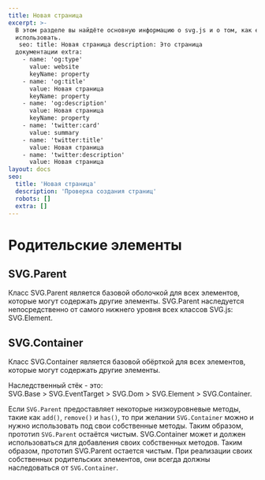 ```yaml
---
title: Новая страница
excerpt: >-
  В этом разделе вы найдёте основную информацию о svg.js и о том, как его
  использовать. 
   seo: title: Новая страница description: Это страница
  документации extra:
    - name: 'og:type'
      value: website
      keyName: property
    - name: 'og:title'
      value: Новая страница
      keyName: property
    - name: 'og:description'
      value: Новая страница
      keyName: property
    - name: 'twitter:card'
      value: summary
    - name: 'twitter:title'
      value: Новая страница
    - name: 'twitter:description'
      value: Новая страница
layout: docs
seo:
  title: 'Новая страница'
  description: 'Проверка создания страниц'
  robots: []
  extra: []
---
```


# Родительские элементы

## SVG.Parent

Класс SVG.Parent является базовой оболочкой для всех элементов, которые могут содержать другие элементы. SVG.Parent наследуется непосредственно от самого нижнего уровня всех классов SVG.js: SVG.Element. 

## SVG.Container

Класс SVG.Container является базовой обёрткой для всех элементов, которые могут содержать другие элементы.

Наследственный стёк - это:  
SVG.Base > SVG.EventTarget > SVG.Dom > SVG.Element > SVG.Container.

Если `SVG.Parent` предоставляет некоторые низкоуровневые методы, такие как `add()`, `remove()` и `has()`, то при желании `SVG.Container` можно и нужно использовать под свои собственные методы. Таким образом, прототип `SVG.Parent` остаётся чистым.
 SVG.Container может и должен использоваться для добавления своих собственных методов. Таким образом, прототип SVG.Parent остается чистым. При реализации своих собственных родительских элементов, они всегда должны наследоваться от `SVG.Container`.
